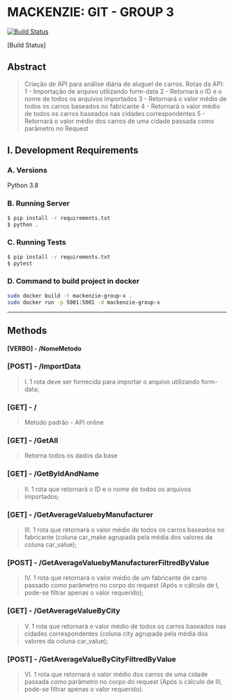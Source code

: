 # MACKENZIE: GIT - GROUP 3 #
[![Build Status](https://travis-ci.org/joemccann/dillinger.svg?branch=master)](https://travis-ci.org/joemccann/dillinger)

[Build Status]

## Abstract ##
>Criação de API para análise diária de aluguel de carros.
Rotas da API:
1 - Importação de arquivo utilizando form-data
2 - Retornará o ID e o nome de todos os arquivos importados
3 - Retornará o valor médio de todos os carros baseados no fabricante
4 - Retornará o valor médio de todos os carros baseados nas cidades correspondentes
5 - Retornará o valor médio dos carros de uma cidade passada como parâmetro no Request


## I. Development Requirements ##

### A. Versions ###
Python 3.8

### B. Running Server ###
```bash
$ pip install -r requirements.txt
$ python .
```

### C. Running Tests ###
```bash
$ pip install -r requirements.txt
$ pytest
```

### D. Command to build project in docker ###
```bash
sudo docker build -t mackenzie-group-x .
sudo docker run -p 5001:5001 -d mackenzie-group-x
```
_______________________________________________________

## Methods
#### [VERBO] - /NomeMetodo 

###  [POST] - **/ImportData** 
> I.	1 rota deve ser fornecida para importar o arquivo utilizando form-data;

### [GET] - **/**
> Metodo padrão - API online

### [GET] - **/GetAll**
> Retorna todos os dados da base

### [GET] - **/GetByIdAndName**
> II.	1 rota que retornará o ID e o nome de todos os arquivos importados;

### [GET] - **/GetAverageValuebyManufacturer**
> III.	1 rota que retornará o valor médio de todos os carros baseados no fabricante (coluna car_make agrupada pela média dos valores da coluna car_value);

### [POST] - **/GetAverageValuebyManufacturerFiltredByValue**
> IV.	1 rota que retornará o valor médio de um fabricante de carro passado como parâmetro no corpo do request (Após o cálculo de I, pode-se filtrar apenas o valor requerido);

### [GET] - **/GetAverageValueByCity**
> V.	1 rota que retornará o valor médio de todos os carros baseados nas cidades correspondentes (coluna city agrupada pela média dos valores da coluna car_value);

### [POST] - **/GetAverageValueByCityFiltredByValue**
> VI.	1 rota que retornará o valor médio dos carros de uma cidade passada como parâmetro no corpo do request (Após o cálculo de III, pode-se filtrar apenas o valor requerido).